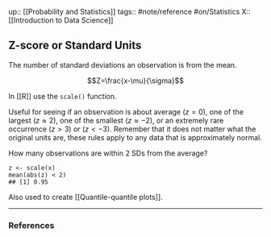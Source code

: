 up:: [[Probability and Statistics]]
tags:: #note/reference  #on/Statistics 
X:: [[Introduction to Data Science]]

## Z-score or Standard Units

The number of standard deviations an observation is from the mean.

$$Z=\frac{x-\mu}{\sigma}$$

In [[R]] use the `scale()` function.

Useful for seeing if an observation is about average $(z=0)$, one of the largest $(z\approx 2)$, one of the smallest $(z\approx −2)$, or an extremely rare occurrence $(z\gt 3)$ or $(z\lt −3)$. Remember that it does not matter what the original units are, these rules apply to any data that is approximately normal.

How many observations are within 2 SDs from the average?

```
z <- scale(x)
mean(abs(z) < 2)
## [1] 0.95
```

Also used to create [[Quantile-quantile plots]].

---
### References

